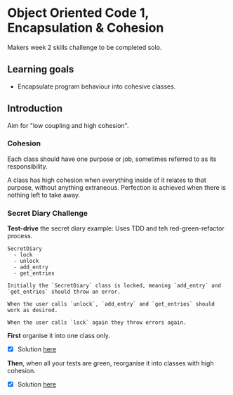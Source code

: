 Object Oriented Code 1, Encapsulation & Cohesion
================================================
Makers week 2 skills challenge to be completed solo. 

## Learning goals

* Encapsulate program behaviour into cohesive classes.

## Introduction

Aim for "low coupling and high cohesion". 

### Cohesion

Each class should have one purpose or job, sometimes referred to as its responsibility.

A class has high cohesion when everything inside of it relates to that purpose, without anything extraneous. Perfection is achieved when there is nothing left to take away.

### Secret Diary Challenge

**Test-drive** the secret diary example:
Uses TDD and teh red-green-refactor process.

```
SecretDiary
  - lock
  - unlock
  - add_entry
  - get_entries

Initially the `SecretDiary` class is locked, meaning `add_entry` and `get_entries` should throw an error.

When the user calls `unlock`, `add_entry` and `get_entries` should work as desired.

When the user calls `lock` again they throw errors again.
```

**First** organise it into one class only.  
- [x] Solution [here](https://github.com/Whatapalaver/secret_diary/blob/master/lib/secret_diary.rb)

**Then**, when all your tests are green, reorganise it into classes with high cohesion.  
- [x] Solution [here](https://github.com/Whatapalaver/secret_diary/blob/master/lib/secret_diary_encap.rb)